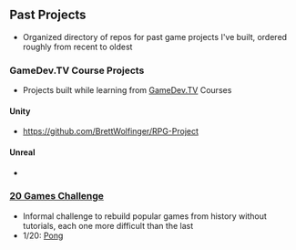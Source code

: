 ## Past Projects
* Organized directory of repos for past game projects I've built, ordered roughly from recent to oldest
### GameDev.TV Course Projects
* Projects built while learning from [GameDev.TV](https://www.gamedev.tv/) Courses
#### Unity
* https://github.com/BrettWolfinger/RPG-Project
#### Unreal
*

### [20 Games Challenge](https://20_games_challenge.gitlab.io/)
* Informal challenge to rebuild popular games from history without tutorials, each one more difficult than the last
* 1/20: [Pong]()
